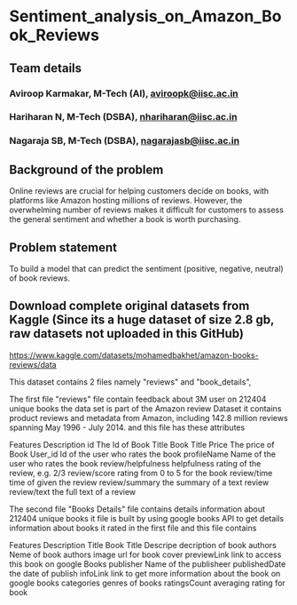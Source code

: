 # Sentiment_analysis_on_Amazon_Book_Reviews

## Team details
### Aviroop Karmakar, M-Tech (AI), aviroopk@iisc.ac.in
### Hariharan N, M-Tech (DSBA), nhariharan@iisc.ac.in
### Nagaraja SB, M-Tech (DSBA), nagarajasb@iisc.ac.in

## Background of the problem
Online reviews are crucial for helping customers decide on books, with platforms like Amazon hosting millions of reviews. However, the overwhelming number of reviews makes it difficult for customers to assess the general sentiment and whether a book is worth purchasing.

## Problem statement
To build a model that can predict the sentiment (positive, negative, neutral) of book reviews.

## Download complete original datasets from Kaggle (Since its a huge dataset of size 2.8 gb, raw datasets not uploaded in this GitHub)
https://www.kaggle.com/datasets/mohamedbakhet/amazon-books-reviews/data

This dataset contains 2 files namely "reviews" and "book_details",

The first file "reviews" file contain feedback about 3M user on 212404 unique books the data set is part of the Amazon review Dataset it contains product reviews and metadata from Amazon, including 142.8 million reviews spanning May 1996 - July 2014.
and this file has these attributes

Features	            Description
id	                  The Id of Book
Title	                Book Title
Price	                The price of Book
User_id	              Id of the user who rates the book
profileName	          Name of the user who rates the book
review/helpfulness	  helpfulness rating of the review, e.g. 2/3
review/score	        rating from 0 to 5 for the book
review/time	          time of given the review
review/summary	      the summary of a text review
review/text	          the full text of a review


The second file "Books Details" file contains details information about 212404 unique books it file is built by using
google books API to get details information about books it rated in the first file
and this file contains

Features	          Description
Title	              Book Title
Descripe	          decription of book
authors	            Neme of book authors
image	              url for book cover
previewLink	        link to access this book on google Books
publisher	          Name of the publisheer
publishedDate	      the date of publish
infoLink	          link to get more information about the book on google books
categories	        genres of books
ratingsCount	      averaging rating for book
